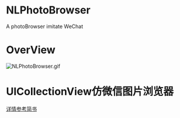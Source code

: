 # NLPhotoBrowser
A photoBrowser imitate WeChat

# OverView
![NLPhotoBrowser.gif](http://upload-images.jianshu.io/upload_images/2719073-2bdaff935446f435.gif?imageMogr2/auto-orient/strip)

# UICollectionView仿微信图片浏览器
[详情参考简书](http://www.jianshu.com/p/08b13d8f0848)
